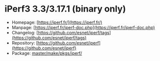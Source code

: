 # iPerf3 3.3/3.17.1 (binary only)
 - Homepage: [https://iperf.fr/](https://iperf.fr/)
 - Manpage: [https://iperf.fr/iperf-doc.php](https://iperf.fr/iperf-doc.php)
 - Changelog: [https://github.com/esnet/iperf/tags](https://github.com/esnet/iperf/tags)
 - Repository: [https://github.com/esnet/iperf](https://github.com/esnet/iperf)
 - Package: [master/make/pkgs/iperf/](https://github.com/Freetz-NG/freetz-ng/tree/master/make/pkgs/iperf/)

